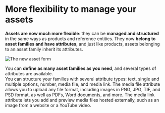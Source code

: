 # More flexibility to manage your assets

**Assets are now much more flexible**: they can be **managed and structured** in the same ways as products and reference entities. They now **belong to asset families and have attributes**, and just like products, assets belonging to an asset family inherit its attributes.

![The new asset form](../img/Asset_form.png)

You can **define as many asset families as you need**, and several types of attributes are available.  
You can structure your families with several attribute types: text, single and multiple options, number, media file, and media link. The media file attribute allows you to upload any file format, including images in PNG, JPG, TIF, and PSD format, as well as PDFs, Word documents, and more. The media link attribute lets you add and preview media files hosted externally, such as an image from a website or a YouTube video.
